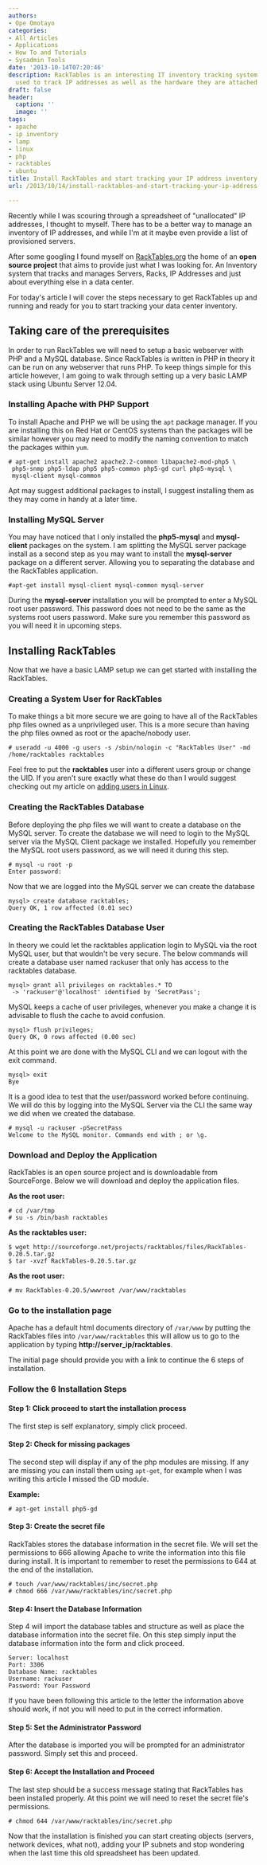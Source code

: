 ```yaml
---
authors:
- Ope Omotayo
categories:
- All Articles
- Applications
- How To and Tutorials
- Sysadmin Tools
date: '2013-10-14T07:20:46'
description: RackTables is an interesting IT inventory tracking system that can be
  used to track IP addresses as well as the hardware they are attached to.
draft: false
header:
  caption: ''
  image: ''
tags:
- apache
- ip inventory
- lamp
- linux
- php
- racktables
- ubuntu
title: Install RackTables and start tracking your IP address inventory
url: /2013/10/14/install-racktables-and-start-tracking-your-ip-address-inventory

---
```


Recently while I was scouring through a spreadsheet of "unallocated" IP addresses, I thought to myself. There has to be a better way to manage an inventory of IP addresses, and while I'm at it maybe even provide a list of provisioned servers.

After some googling I found myself on [RackTables.org](http://RackTables.org) the home of an **open source project** that aims to provide just what I was looking for. An Inventory system that tracks and manages Servers, Racks, IP Addresses and just about everything else in a data center.

For today's article I will cover the steps necessary to get RackTables up and running and ready for you to start tracking your data center inventory.

## Taking care of the prerequisites

In order to run RackTables we will need to setup a basic webserver with PHP and a MySQL database. Since RackTables is written in PHP in theory it can be run on any webserver that runs PHP. To keep things simple for this article however, I am going to walk through setting up a very basic LAMP stack using Ubuntu Server 12.04.

### Installing Apache with PHP Support

To install Apache and PHP we will be using the `apt` package manager. If you are installing this on Red Hat or CentOS systems than the packages will be similar however you may need to modify the naming convention to match the packages within `yum`.

    # apt-get install apache2 apache2.2-common libapache2-mod-php5 \
     php5-snmp php5-ldap php5 php5-common php5-gd curl php5-mysql \
     mysql-client mysql-common

Apt may suggest additional packages to install, I suggest installing them as they may come in handy at a later time.

### Installing MySQL Server

You may have noticed that I only installed the **php5-mysql** and **mysql-client** packages on the system. I am splitting the MySQL server package install as a second step as you may want to install the **mysql-server** package on a different server. Allowing you to separating the database and the RackTables application.

    #apt-get install mysql-client mysql-common mysql-server

During the **mysql-server** installation you will be prompted to enter a MySQL root user password. This password does not need to be the same as the systems root users password. Make sure you remember this password as you will need it in upcoming steps.

## Installing RackTables

Now that we have a basic LAMP setup we can get started with installing the RackTables.

### Creating a System User for RackTables

To make things a bit more secure we are going to have all of the RackTables php files owned as a unprivileged user. This is a more secure than having the php files owned as root or the apache/nobody user.

    # useradd -u 4000 -g users -s /sbin/nologin -c "RackTables User" -md /home/racktables racktables

Feel free to put the **racktables** user into a different users group or change the UID. If you aren't sure exactly what these do than I would suggest checking out my article on [adding users in Linux](http://bencane.com/2013/06/24/adding-and-modifying-users-groups-in-linux/).

### Creating the RackTables Database

Before deploying the php files we will want to create a database on the MySQL server. To create the database we will need to login to the MySQL server via the MySQL Client package we installed. Hopefully you remember the MySQL root users password, as we will need it during this step.

    # mysql -u root -p 
    Enter password:

Now that we are logged into the MySQL server we can create the database

    mysql> create database racktables;
    Query OK, 1 row affected (0.01 sec)

### Creating the RackTables Database User

In theory we could let the racktables application login to MySQL via the root MySQL user, but that wouldn't be very secure. The below commands will create a database user named rackuser that only has access to the racktables database.

    mysql> grant all privileges on racktables.* TO
     -> 'rackuser'@'localhost' identified by 'SecretPass';

MySQL keeps a cache of user privileges, whenever you make a change it is advisable to flush the cache to avoid confusion.

    mysql> flush privileges;
    Query OK, 0 rows affected (0.00 sec)

At this point we are done with the MySQL CLI and we can logout with the exit command.

    mysql> exit
    Bye

It is a good idea to test that the user/password worked before continuing. We will do this by logging into the MySQL Server via the CLI the same way we did when we created the database.

    # mysql -u rackuser -pSecretPass
    Welcome to the MySQL monitor. Commands end with ; or \g.

### Download and Deploy the Application

RackTables is an open source project and is downloadable from SourceForge. Below we will download and deploy the application files.

**As the root user:**

    # cd /var/tmp
    # su -s /bin/bash racktables

**As the racktables user:**

    $ wget http://sourceforge.net/projects/racktables/files/RackTables-0.20.5.tar.gz
    $ tar -xvzf RackTables-0.20.5.tar.gz

**As the root user:**

    # mv RackTables-0.20.5/wwwroot /var/www/racktables

### Go to the installation page

Apache has a default html documents directory of `/var/www` by putting the RackTables files into `/var/www/racktables` this will allow us to go to the application by typing **http://server_ip/racktables**.

The initial page should provide you with a link to continue the 6 steps of installation.

### Follow the 6 Installation Steps

#### Step 1: Click proceed to start the installation process

The first step is self explanatory, simply click proceed.

#### Step 2: Check for missing packages

The second step will display if any of the php modules are missing. If any are missing you can install them using `apt-get`, for example when I was writing this article I missed the GD module.

**Example:**

    # apt-get install php5-gd

#### Step 3: Create the secret file

RackTables stores the database information in the secret file. We will set the permissions to 666 allowing Apache to write the information into this file during install. It is important to remember to reset the permissions to 644 at the end of the installation.

    # touch /var/www/racktables/inc/secret.php
    # chmod 666 /var/www/racktables/inc/secret.php

#### Step 4: Insert the Database Information

Step 4 will import the database tables and structure as well as place the database information into the secret file. On this step simply input the database information into the form and click proceed.

    Server: localhost
    Port: 3306
    Database Name: racktables
    Username: rackuser
    Password: Your Password

If you have been following this article to the letter the information above should work, if not you will need to put in the correct information.

#### Step 5: Set the Administrator Password

After the database is imported you will be prompted for an administrator password. Simply set this and proceed.

#### Step 6: Accept the Installation and Proceed

The last step should be a success message stating that RackTables has been installed properly. At this point we will need to reset the secret file's permissions.

    # chmod 644 /var/www/racktables/inc/secret.php

Now that the installation is finished you can start creating objects (servers, network devices, what not), adding your IP subnets and stop wondering when the last time this old spreadsheet has been updated.
